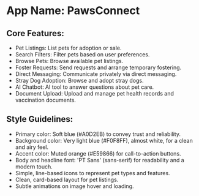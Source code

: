 # **App Name**: PawsConnect

## Core Features:

- Pet Listings: List pets for adoption or sale.
- Search Filters: Filter pets based on user preferences.
- Browse Pets: Browse available pet listings.
- Foster Requests: Send requests and arrange temporary fostering.
- Direct Messaging: Communicate privately via direct messaging.
- Stray Dog Adoption: Browse and adopt stray dogs.
- AI Chatbot: AI tool to answer questions about pet care.
- Document Upload: Upload and manage pet health records and vaccination documents.

## Style Guidelines:

- Primary color: Soft blue (#A0D2EB) to convey trust and reliability.
- Background color: Very light blue (#F0F8FF), almost white, for a clean and airy feel.
- Accent color: Muted orange (#E59866) for call-to-action buttons.
- Body and headline font: 'PT Sans' (sans-serif) for readability and a modern touch.
- Simple, line-based icons to represent pet types and features.
- Clean, card-based layout for pet listings.
- Subtle animations on image hover and loading.